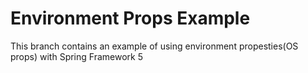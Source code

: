 # Environment Props Example

This branch contains an example of using environment propesties(OS props) with Spring Framework 5

